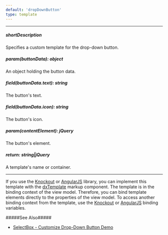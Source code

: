 ```yaml
---
default: 'dropDownButton'
type: template
---
```

---
##### shortDescription
Specifies a custom template for the drop-down button.

##### param(buttonData): object
An object holding the button data.

##### field(buttonData.text): string
The button's text.

##### field(buttonData.icon): string
The button's icon.

##### param(contentElement): jQuery
The button's element.

##### return: string|jQuery
A template's name or container.

---
If you use the [Knockout](https://knockoutjs.com) or [AngularJS](https://angularjs.org) library, you can implement this template with the [dxTemplate](/api-reference/10%20UI%20Widgets/Markup%20Components/dxTemplate '/Documentation/ApiReference/UI_Widgets/Markup_Components/dxTemplate/') markup component. The template is in the binding context of the view model. Therefore, you can bind template elements directly to the properties of the view model. To access another binding context from the template, use the [Knockout](https://knockoutjs.com/documentation/binding-context.html) or [AngularJS](https://docs.angularjs.org/guide/scope) binding variables.

#####See Also#####
- [SelectBox - Customize Drop-Down Button Demo](https://js.devexpress.com/Demos/WidgetsGallery/Demo/Select_Box/CustomizeDropDownButton/jQuery/Light)